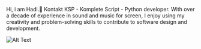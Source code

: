 Hi, i am Hadi.:wave:
Kontakt KSP - Komplete Script - Python developer.
With over a decade of experience in sound and music for screen, I enjoy using my creativity and problem-solving skills to contribute to software design and development.

![Alt Text](https://media.giphy.com/media/lJNoBCvQYp7nq/giphy.gif)
